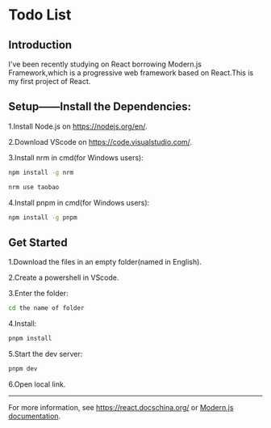 # Todo List

## Introduction

I've been recently studying on React borrowing Modern.js Framework,which is a progressive web framework based on React.This is my first project of React.

## Setup——Install the Dependencies:

1.Install Node.js on https://nodejs.org/en/.

2.Download VScode on https://code.visualstudio.com/.

3.Install nrm in cmd(for Windows users):

```bash
npm install -g nrm
```

```bash
nrm use taobao
```

4.Install pnpm in cmd(for Windows users):

```bash
npm install -g pnpm
```

## Get Started

1.Download the files in an empty folder(named in English).

2.Create a powershell in VScode.

3.Enter the folder:

```bash
cd the name of folder
```

4.Install:

```bash
pnpm install
```

5.Start the dev server:

```bash
pnpm dev
```

6.Open local link.

---
For more information, see https://react.docschina.org/ or [Modern.js documentation](https://modernjs.dev/en).
